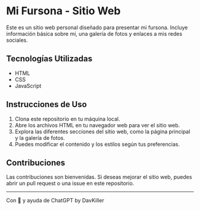 # Mi Fursona - Sitio Web

Este es un sitio web personal diseñado para presentar mi fursona. Incluye información básica sobre mí, una galería de fotos y enlaces a mis redes sociales.


## Tecnologías Utilizadas

- HTML
- CSS
- JavaScript

## Instrucciones de Uso

1. Clona este repositorio en tu máquina local.
2. Abre los archivos HTML en tu navegador web para ver el sitio web.
3. Explora las diferentes secciones del sitio web, como la página principal y la galería de fotos.
4. Puedes modificar el contenido y los estilos según tus preferencias.



## Contribuciones

Las contribuciones son bienvenidas. Si deseas mejorar el sitio web, puedes abrir un pull request o una issue en este repositorio.


---

Con 💙 y ayuda de ChatGPT by DavKiller